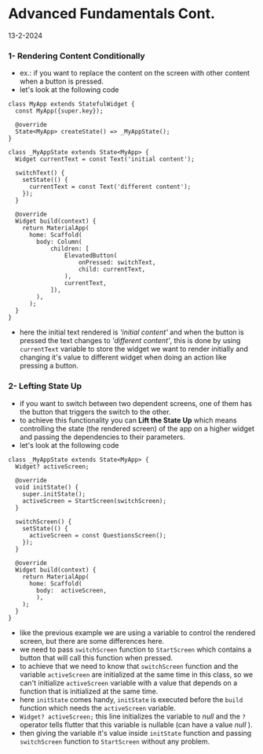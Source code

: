 # Advanced Fundamentals Cont.
13-2-2024

### 1- Rendering Content Conditionally
* ex.: if you want to replace the content on the screen with other content when a button is pressed.
* let's look at the following code
```
class MyApp extends StatefulWidget {
  const MyApp({super.key});

  @override
  State<MyApp> createState() => _MyAppState();
}

class _MyAppState extends State<MyApp> {
  Widget currentText = const Text('initial content');

  switchText() {
    setState(() {
      currentText = const Text('different content');
    });
  }

  @override
  Widget build(context) {
    return MaterialApp(
      home: Scaffold(
        body: Column(
            children: [
                ElevatedButton(
                    onPressed: switchText,
                    child: currentText,
                ),
                currentText,
            ]),
        ),
      );
  }
}

```
* here the initial text rendered is *'initial content'* and when the button is pressed the text changes to *'different content'*, this is done by using `currentText` variable to store the widget we want to render initially and changing it's value to different widget when doing an action like pressing a button.

### 2- Lefting State Up
* if you want to switch between two dependent screens, one of them has the button that triggers the switch to the other.
* to achieve this functionality you can **Lift the State Up** which means controlling the state (the rendered screen) of the app on a higher widget and passing the dependencies to their parameters.
* let's look at the following code
```
class _MyAppState extends State<MyApp> {
  Widget? activeScreen;

  @override
  void initState() {
    super.initState();
    activeScreen = StartScreen(switchScreen);
  }

  switchScreen() {
    setState(() {
      activeScreen = const QuestionsScreen();
    });
  }

  @override
  Widget build(context) {
    return MaterialApp(
      home: Scaffold(
        body:  activeScreen,
        ),
    );
  }
}
```
* like the previous example we are using a variable to control the rendered screen, but there are some differences here.
* we need to pass `switchScreen` function to `StartScreen` which contains a button that will call this function when pressed.
* to achieve that we need to know that `switchScreen` function and the variable `activeScreen` are initialized at the same time in this class, so we can't initialize `activeScreen` variable with a value that depends on a function that is initialized at the same time.
* here `initState` comes handy, `initState` is executed before the `build` function which needs the `activeScreen` variable.
* `Widget? activeScreen;` this line initializes the variable to *null* and the `?` operator tells flutter that this variable is nullable (can have a value *null* ).
* then giving the variable it's value inside `initState` function and passing `switchScreen` function to `StartScreen` without any problem.
